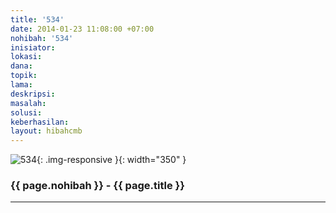 ```yaml
---
title: '534'
date: 2014-01-23 11:08:00 +07:00
nohibah: '534'
inisiator:
lokasi:
dana:
topik:
lama:
deskripsi:
masalah:
solusi:
keberhasilan:
layout: hibahcmb
---
```


![534](/static/img/hibahcmb/534.png){: .img-responsive }{: width="350" }

### {{ page.nohibah }} - {{ page.title }}

---
